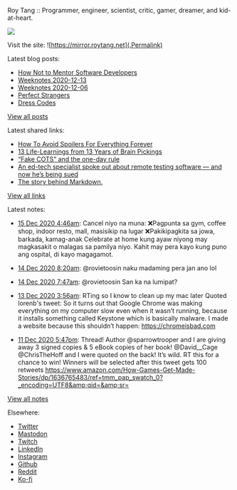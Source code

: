 Roy Tang :: Programmer, engineer, scientist, critic, gamer, dreamer, and kid-at-heart.

![](https://roytang.net/img/profile.jpg)

Visit the site: ![https://mirror.roytang.net](.Permalink)

Latest blog posts:
    

- [How Not to Mentor Software Developers](https://mirror.roytang.net/2020/12/how-not-to-mentor-software-developers/)
- [Weeknotes 2020-12-13](https://mirror.roytang.net/2020/12/weeknotes-2020-12-13/)
- [Weeknotes 2020-12-06](https://mirror.roytang.net/2020/12/weeknotes-2020-12-06/)
- [Perfect Strangers](https://mirror.roytang.net/2020/12/perfect-strangers/)
- [Dress Codes](https://mirror.roytang.net/2020/12/dress-codes/)

[View all posts](https://mirror.roytang.net/blog)

Latest shared links:
    

- [How To Avoid Spoilers For Everything Forever](https://mirror.roytang.net/2020/11/how-to-avoid-spoilers-for-everything-forever/)
- [13 Life-Learnings from 13 Years of Brain Pickings](https://mirror.roytang.net/2020/11/13-life-learnings-from-13-years-of-brain-pickings/)
- [“Fake COTS” and the one-day rule](https://mirror.roytang.net/2020/10/fake-cots-and-the-one-day-rule/)
- [An ed-tech specialist spoke out about remote testing software — and now he’s being sued](https://mirror.roytang.net/2020/10/an-ed-tech-specialist-spoke-out-about-remote-testing-software-and-now-hes-being-sued/)
- [The story behind Markdown.](https://mirror.roytang.net/2020/10/the-story-behind-markdown/)

[View all links](https://mirror.roytang.net/links)

Latest notes:
    

- [15 Dec 2020 4:46am](https://mirror.roytang.net/2020/12/1338707102395584512/): Cancel niyo na muna:
❌Pagpunta sa gym, coffee shop, indoor resto, mall, masisikip na lugar
❌Pakikipagkita sa jowa, barkada, kamag-anak
Celebrate at home kung ayaw niyong may magkasakit o malagas sa pamilya niyo. Kahit may pera kayo kung puno ang ospital, di kayo magagamot.
- [14 Dec 2020 8:20am](https://mirror.roytang.net/2020/12/1338398359619469314/): @rovietoosin naku madaming pera jan ano lol
- [14 Dec 2020 7:47am](https://mirror.roytang.net/2020/12/1338390255959883777/): @rovietoosin San ka na lumipat?
- [13 Dec 2020 3:56am](https://mirror.roytang.net/2020/12/1337969729902821376/): RTing so I know to clean up my mac later
Quoted lorenb&#39;s tweet:   So it turns out that Google Chrome was making everything on my computer slow even when it wasn’t running, because it installs something called Keystone which is basically malware.
I made a website because this shouldn’t happen:
https://chromeisbad.com
 
- [11 Dec 2020 5:47pm](https://mirror.roytang.net/2020/12/1337453916162703360/): Thread! Author @sparrowtrooper and I are giving away 3 signed copies &amp; 5 eBook copies of her book! @David__Cage @ChrisTheHoff and I were quoted on the back! It&rsquo;s wild. RT this for a chance to win! Winners will be selected after this tweet gets 100 retweets https://www.amazon.com/How-Games-Get-Made-Stories/dp/1636765483/ref=tmm_pap_swatch_0?_encoding=UTF8&amp;qid=&amp;sr=

[View all notes](https://mirror.roytang.net/notes)

Elsewhere:

- [Twitter](https://twitter.com/roytang)
- [Mastodon](https://mastodon.technology/@roytang)
- [Twitch](https://twitch.tv/twitchyroy)
- [LinkedIn](https://www.linkedin.com/in/roytang)
- [Instagram](https://instagram.com/roytang0400)
- [Github](https://github.com/roytang)
- [Reddit](https://reddit.com/u/hungryroy)
- [Ko-fi](https://ko-fi.com/roytang)